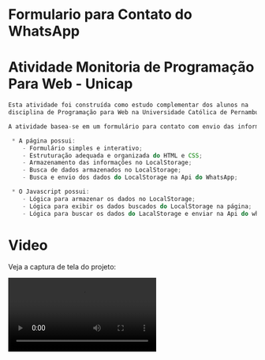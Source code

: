 # Formulario para Contato do WhatsApp

<h1> Atividade Monitoria de Programação Para Web - Unicap </h1>

```js
Esta atividade foi construída como estudo complementar dos alunos na
disciplina de Programação para Web na Universidade Católica de Pernambuco.

A atividade basea-se em um formulário para contato com envio das informações na Api do whatsApp. O formulário salva os dados armazenando as informações no LocalStorage e exibe essas informações na página. No formulario também é possível enviar os dados capturados do localStorage na Api do whatsApp.

 * A página possui:
    - Formulário simples e interativo;
    - Estruturação adequada e organizada do HTML e CSS;
    - Armazenamento das informações no LocalStorage;
    - Busca de dados armazenados no LocalStorage;
    - Busca e envio dos dados do LocalStorage na Api do WhatsApp;

 * O Javascript possui:
    - Lógica para armazenar os dados no LocalStorage;
    - Lógica para exibir os dados buscados do LocalStorage na página;
    - Lógica para buscar os dados do LacalStorage e enviar na Api do whatsApp;
```

# Video
Veja a captura de tela do projeto:

![screenshot](/FormularioContato.mp4)